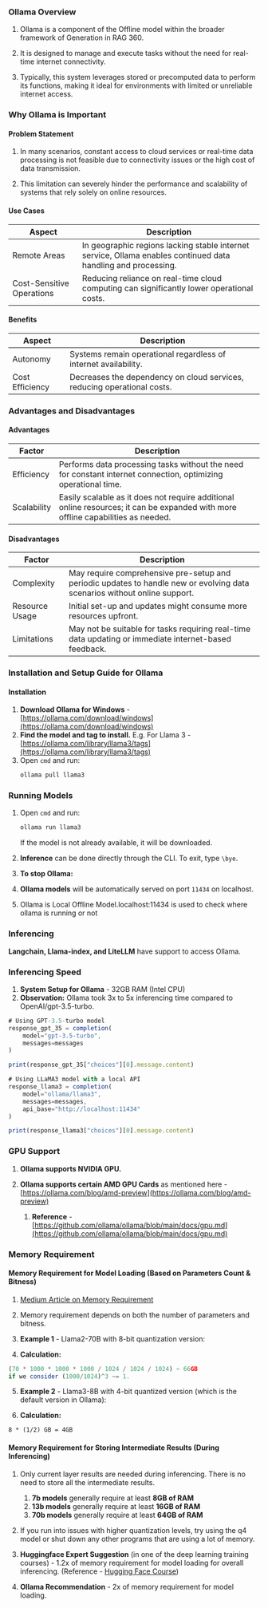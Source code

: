 ### Ollama Overview

1. Ollama is a component of the Offline model within the broader framework of
   Generation in RAG 360.

2. It is designed to manage and execute tasks without the need for real-time
   internet connectivity.

3. Typically, this system leverages stored or precomputed data to perform its
   functions, making it ideal for environments with limited or unreliable
   internet access.

### Why Ollama is Important

#### Problem Statement

1. In many scenarios, constant access to cloud services or real-time data
   processing is not feasible due to connectivity issues or the high cost of
   data transmission.

2. This limitation can severely hinder the performance and scalability of
   systems that rely solely on online resources.

#### Use Cases

<table class="table-size-for-cloud-services">
    <thead>
        <tr>
            <th>Aspect</th>
            <th>Description</th>
        </tr>
    </thead>
    <tbody>
        <tr>
            <td><span class="custom-header">Remote Areas</span></td>
            <td>In geographic regions lacking stable internet service, Ollama enables continued data handling and processing.</td>
        </tr>
        <tr>
            <td><span class="custom-header">Cost-Sensitive Operations</span></td>
            <td>Reducing reliance on real-time cloud computing can significantly lower operational costs.</td>
        </tr>
    </tbody>
</table>

#### Benefits

<table class="table-size-for-cloud-services">
    <thead>
        <tr>
            <th>Aspect</th>
            <th>Description</th>
        </tr>
    </thead>
    <tbody>
        <tr>
            <td><span class="custom-header">Autonomy</span></td>
            <td>Systems remain operational regardless of internet availability.</td>
        </tr>
        <tr>
            <td><span class="custom-header">Cost Efficiency</span></td>
            <td>Decreases the dependency on cloud services, reducing operational costs.</td>
        </tr>
    </tbody>
</table>

### Advantages and Disadvantages

#### Advantages

<table class="table-size-for-cloud-services">
    <thead>
        <tr>
            <th>Factor</th>
            <th>Description</th>
        </tr>
    </thead>
    <tbody>
        <tr>
            <td><span class="custom-header">Efficiency</span></td>
            <td>Performs data processing tasks without the need for constant internet connection, optimizing operational time.</td>
        </tr>
        <tr>
            <td><span class="custom-header">Scalability</span></td>
            <td>Easily scalable as it does not require additional online resources; it can be expanded with more offline capabilities as needed.</td>
        </tr>
    </tbody>
</table>

#### Disadvantages

<table class="table-size-for-cloud-services">
    <thead>
        <tr>
            <th>Factor</th>
            <th>Description</th>
        </tr>
    </thead>
    <tbody>
        <tr>
            <td><span class="custom-header">Complexity</span></td>
            <td>May require comprehensive pre-setup and periodic updates to handle new or evolving data scenarios without online support.</td>
        </tr>
        <tr>
            <td><span class="custom-header">Resource Usage</span></td>
            <td>Initial set-up and updates might consume more resources upfront.</td>
        </tr>
        <tr>
            <td><span class="custom-header">Limitations</span></td>
            <td>May not be suitable for tasks requiring real-time data updating or immediate internet-based feedback.</td>
        </tr>
    </tbody>
</table>

### Installation and Setup Guide for Ollama

#### Installation

1. **Download Ollama for Windows** -
   [https://ollama.com/download/windows](https://ollama.com/download/windows)
2. **Find the model and tag to install.** E.g. For Llama 3 -
   [https://ollama.com/library/llama3/tags](https://ollama.com/library/llama3/tags)
3. Open `cmd` and run:
   ```bash
   ollama pull llama3
   ```

### Running Models

1. Open `cmd` and run:

   ```bash
   ollama run llama3
   ```

   If the model is not already available, it will be downloaded.

2. **Inference** can be done directly through the CLI. To exit, type `\bye`.

3. **To stop Ollama:**

4. **Ollama models** will be automatically served on port `11434` on localhost.
5. Ollama is Local Offline Model.localhost:11434 is used to check where ollama
   is running or not

### Inferencing

**Langchain, Llama-index, and LiteLLM** have support to access Ollama.


### Inferencing Speed

1. **System Setup for Ollama** - 32GB RAM (Intel CPU)
2. **Observation:** Ollama took 3x to 5x inferencing time compared to
   OpenAI/gpt-3.5-turbo.

```js
# Using GPT-3.5-turbo model
response_gpt_35 = completion(
    model="gpt-3.5-turbo",
    messages=messages
)

print(response_gpt_35["choices"][0].message.content)
```

```js
# Using LLaMA3 model with a local API
response_llama3 = completion(
    model="ollama/llama3",
    messages=messages,
    api_base="http://localhost:11434"
)

print(response_llama3["choices"][0].message.content)

```

### GPU Support

1. **Ollama supports NVIDIA GPU.**
2. **Ollama supports certain AMD GPU Cards** as mentioned here -
   [https://ollama.com/blog/amd-preview](https://ollama.com/blog/amd-preview)

   1. **Reference** -
      [https://github.com/ollama/ollama/blob/main/docs/gpu.md](https://github.com/ollama/ollama/blob/main/docs/gpu.md)

### Memory Requirement

#### **Memory Requirement for Model Loading (Based on Parameters Count & Bitness)**

1. [Medium Article on Memory Requirement](<https://medium.com/@baicenxiao/some-basic-knowledge-of-llm-parameters-and-memory-estimation-b25c713c3bd8#:~:text=Memory%20Required%20for%20Training%3A%20A,(28%20GB%20*%204)%20.>)
2. Memory requirement depends on both the number of parameters and bitness.

3. **Example 1** - Llama2-70B with 8-bit quantization version:

4. **Calculation:**

```js
(70 * 1000 * 1000 * 1000 / 1024 / 1024 / 1024) ~ 66GB
if we consider (1000/1024)^3 ~= 1.
```

5. **Example 2** - Llama3-8B with 4-bit quantized version (which is the default
   version in Ollama):

6. **Calculation:**
  ```
  8 * (1/2) GB = 4GB
  ```

#### **Memory Requirement for Storing Intermediate Results (During Inferencing)**

1. Only current layer results are needed during inferencing. There is no need to
   store all the intermediate results.

   1. **7b models** generally require at least **8GB of RAM**
   2. **13b models** generally require at least **16GB of RAM**
   3. **70b models** generally require at least **64GB of RAM**

2. If you run into issues with higher quantization levels, try using the q4
   model or shut down any other programs that are using a lot of memory.

3. **Huggingface Expert Suggestion** (in one of the deep learning training
   courses) - 1.2x of memory requirement for model loading for overall
   inferencing. (Reference -
   [Hugging Face Course](https://learn.deeplearning.ai/courses/open-source-models-hugging-face/lesson/2/selecting-models))

4. **Ollama Recommendation** - 2x of memory requirement for model loading.
